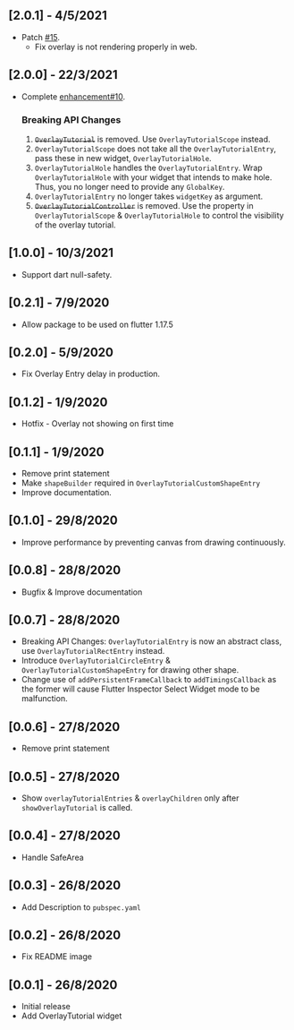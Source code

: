 ## [2.0.1] - 4/5/2021

- Patch [#15](https://github.com/TabooSun/overlay_tutorial/issues/15).
    - Fix overlay is not rendering properly in web.

## [2.0.0] - 22/3/2021

- Complete [enhancement#10](https://github.com/TabooSun/overlay_tutorial/issues/10).
    ### Breaking API Changes
    1. ~~`OverlayTutorial`~~ is removed. Use `OverlayTutorialScope` instead.
    2. `OverlayTutorialScope` does not take all the `OverlayTutorialEntry`, pass these in new widget, `OverlayTutorialHole`.
    3. `OverlayTutorialHole` handles the `OverlayTutorialEntry`. Wrap `OverlayTutorialHole` with your widget that intends to make hole. Thus, you no longer need to provide any `GlobalKey`. 
    4. `OverlayTutorialEntry` no longer takes `widgetKey` as argument. 
    5. ~~`OverlayTutorialController`~~ is removed. Use the property in `OverlayTutorialScope` & `OverlayTutorialHole` to control the visibility of the overlay tutorial.

## [1.0.0] - 10/3/2021

- Support dart null-safety.

## [0.2.1] - 7/9/2020

- Allow package to be used on flutter 1.17.5

## [0.2.0] - 5/9/2020

- Fix Overlay Entry delay in production.

## [0.1.2] - 1/9/2020

- Hotfix - Overlay not showing on first time

## [0.1.1] - 1/9/2020

- Remove print statement
- Make `shapeBuilder` required in `OverlayTutorialCustomShapeEntry`
- Improve documentation.

## [0.1.0] - 29/8/2020

- Improve performance by preventing canvas from drawing continuously.

## [0.0.8] - 28/8/2020

* Bugfix & Improve documentation

## [0.0.7] - 28/8/2020

* Breaking API Changes: `OverlayTutorialEntry` is now an abstract class, use `OverlayTutorialRectEntry` instead.
* Introduce `OverlayTutorialCircleEntry` & `OverlayTutorialCustomShapeEntry` for drawing other shape.
* Change use of `addPersistentFrameCallback` to `addTimingsCallback` as the former will cause Flutter Inspector Select Widget mode to be malfunction.

## [0.0.6] - 27/8/2020

* Remove print statement

## [0.0.5] - 27/8/2020

* Show `overlayTutorialEntries` & `overlayChildren` only after `showOverlayTutorial` is called.

## [0.0.4] - 27/8/2020

* Handle SafeArea

## [0.0.3] - 26/8/2020

* Add Description to `pubspec.yaml`

## [0.0.2] - 26/8/2020

* Fix README image

## [0.0.1] - 26/8/2020

* Initial release
* Add OverlayTutorial widget
